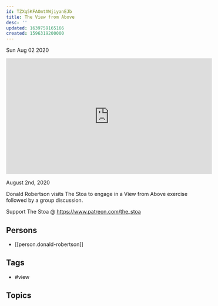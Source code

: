 ```yaml
---
id: TZXq5KFAOmtAWjiyanEJb
title: The View from Above
desc: ''
updated: 1639759165166
created: 1596319200000
---
```





Sun Aug 02 2020

<iframe width="560" height="315" src="https://www.youtube.com/embed/qPYjiNHs4lU" title="The View from Above w/ Donald Robertson" frameborder="0" allow="accelerometer; autoplay; clipboard-write; encrypted-media; gyroscope; picture-in-picture" allowfullscreen ></iframe>

August 2nd, 2020

Donald Robertson visits The Stoa to engage in a View from Above exercise followed by a group discussion.

Support The Stoa @ https://www.patreon.com/the_stoa

## Persons

- [[person.donald-robertson]]

## Tags

- #view

## Topics



